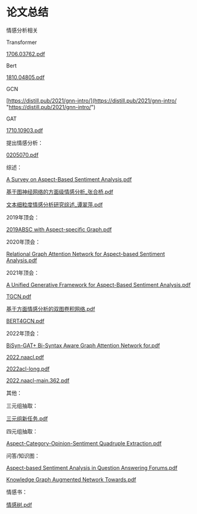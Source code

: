 # 论文总结

情感分析相关

Transformer

[1706.03762.pdf](file/1706.03762_slpJwfp99W.pdf)

Bert

[1810.04805.pdf](file/1810.04805_CHFQ6Ks6Ih.pdf)

GCN

[https://distill.pub/2021/gnn-intro/](https://distill.pub/2021/gnn-intro/ "https://distill.pub/2021/gnn-intro/")

GAT

[1710.10903.pdf](file/1710.10903_QUmHOK5C3g.pdf)

提出情感分析：

[0205070.pdf](file/0205070_A4cFA3G1J3.pdf)

综述：

[A Survey on Aspect-Based Sentiment Analysis.pdf](<file/A Survey on Aspect-Based Sentiment Analysis_DaXPr4.pdf>)

[基于图神经网络的方面级情感分析\_张合桥.pdf](file/基于图神经网络的方面级情感分析_张合桥_FXL7yJ_rTD.pdf)

[文本细粒度情感分析研究综述\_谭翠萍.pdf](file/文本细粒度情感分析研究综述_谭翠萍_nwBh0As-x4.pdf)

2019年顶会：

[2019ABSC with Aspect-specific Graph.pdf](<file/2019ABSC with Aspect-specific Graph_Jkev9AnwM-.pdf>)

2020年顶会：

[Relational Graph Attention Network for Aspect-based Sentiment Analysis.pdf](<file/Relational Graph Attention Network for Aspect-base.pdf>)

2021年顶会：

[A Unified Generative Framework for Aspect-Based Sentiment Analysis.pdf](<file/A Unified Generative Framework for Aspect-Based Se.pdf>)

[TGCN.pdf](file/TGCN_FN9B-7UBhb.pdf)

[基于方面情感分析的双图卷积网络.pdf](file/基于方面情感分析的双图卷积网络_FcI1whSEcs.pdf)

[BERT4GCN.pdf](file/BERT4GCN_khJoJsgrFO.pdf)

2022年顶会：

[BiSyn-GAT+ Bi-Syntax Aware Graph Attention Network for.pdf](<file/BiSyn-GAT+ Bi-Syntax Aware Graph Attention Network.pdf>)

[2022.naacl.pdf](file/2022.naacl_EwNKNcGGLo.pdf)

[2022acl-long.pdf](file/2022acl-long_8HquGvURAz.pdf)

[2022.naacl-main.362.pdf](file/2022.naacl-main.362_gwJq3SpEYP.pdf)

其他：

三元组抽取：

[三元组新任务.pdf](file/三元组新任务_vzIFmaITGA.pdf)

四元组抽取：

[Aspect-Category-Opinion-Sentiment Quadruple Extraction.pdf](<file/Aspect-Category-Opinion-Sentiment Quadruple Extrac.pdf>)

问答/知识图：

[Aspect-based Sentiment Analysis in Question Answering Forums.pdf](<file/Aspect-based Sentiment Analysis in Question Answer.pdf>)

[Knowledge Graph Augmented Network Towards.pdf](<file/Knowledge Graph Augmented Network Towards_3eIGNkgq.pdf>)

情感书：

[情感树.pdf](file/情感树_nLz47u9r2e.pdf)
